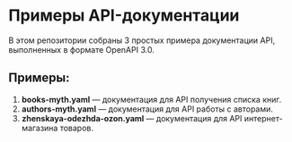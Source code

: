 # Примеры API-документации

В этом репозитории собраны 3 простых примера документации API, выполненных в формате OpenAPI 3.0.

## Примеры:

1. **books-myth.yaml** — документация для API получения списка книг.
2. **authors-myth.yaml** — документация для API работы с авторами.
3. **zhenskaya-odezhda-ozon.yaml** — документация для API интернет-магазина товаров.
